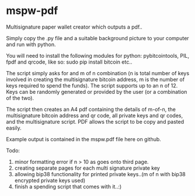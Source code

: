 # mspw-pdf

Multisignature paper wallet creator which outputs a pdf..

Simply copy the .py file and a suitable background picture to your computer and run with python.

You will need to install the following modules for python: pybitcointools, PIL, fpdf and qrcode, like so:
sudo pip install bitcoin
etc..

The script simply asks for and m of n combination (n is total number of keys involved in creating the multisignature
bitcoin address, m is the number of keys required to spend the funds). The script supports up to an n of 12. Keys
can be randomly generated or provided by the user (or a combination of the two).

The script then creates an A4 pdf containing the details of m-of-n, the multisignature bitcoin address and qr code, 
all private keys and qr codes, and the multisignature script. PDF allows the script to be copy and pasted easily.

Example output is contained in the mspw.pdf file here on github.

Todo: 
1) minor formatting error if n > 10 as goes onto third page.
2) creating separate pages for each multi signature private key
3) allowing bip38 functionality for printed private keys..(m of n with bip38 encrypted private keys used)
4) finish a spending script that comes with it..:)
